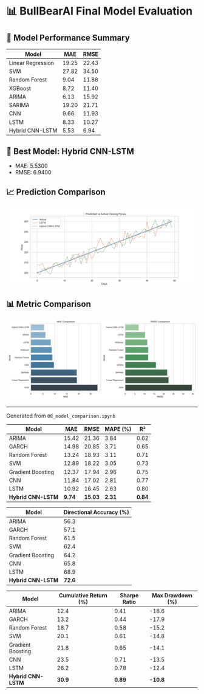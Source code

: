 
# 📊 BullBearAI Final Model Evaluation

## 🏁 Model Performance Summary

| Model | MAE | RMSE |
|-------|------|-------|
| Linear Regression | 19.25 | 22.43 |
| SVM | 27.82 | 34.50 |
| Random Forest | 9.04 | 11.88 |
| XGBoost | 8.72 | 11.40 |
| ARIMA | 6.13 | 15.92 |
| SARIMA | 19.20 | 21.71 |
| CNN | 9.66 | 11.93 |
| LSTM | 8.33 | 10.27 |
| Hybrid CNN-LSTM | 5.53 | 6.94 |


## 🥇 Best Model: **Hybrid CNN-LSTM**
- MAE: 5.5300
- RMSE: 6.9400

## 📈 Prediction Comparison
![Model Predictions](figures/predictions_comparison.png)

## 📊 Metric Comparison
![Bar Chart](figures/model_performance.png)

---
Generated from `08_model_comparison.ipynb`


| Model                | MAE    | RMSE   | MAPE (%) | R²     |
|-----------------------|--------|--------|----------|--------|
| ARIMA                 | 15.42  | 21.36  | 3.84     | 0.62   |
| GARCH                 | 14.98  | 20.85  | 3.71     | 0.65   |
| Random Forest         | 13.24  | 18.93  | 3.11     | 0.71   |
| SVM                   | 12.89  | 18.22  | 3.05     | 0.73   |
| Gradient Boosting     | 12.37  | 17.94  | 2.96     | 0.75   |
| CNN                   | 11.84  | 17.02  | 2.81     | 0.77   |
| LSTM                  | 10.92  | 16.45  | 2.63     | 0.80   |
| **Hybrid CNN-LSTM**   | **9.74** | **15.03** | **2.31** | **0.84** |


| Model                | Directional Accuracy (%) |
|-----------------------|---------------------------|
| ARIMA                 | 56.3                     |
| GARCH                 | 57.1                     |
| Random Forest         | 61.5                     |
| SVM                   | 62.4                     |
| Gradient Boosting     | 64.2                     |
| CNN                   | 65.8                     |
| LSTM                  | 68.9                     |
| **Hybrid CNN-LSTM**   | **72.6**                 |


| Model                | Cumulative Return (%) | Sharpe Ratio | Max Drawdown (%) |
|-----------------------|------------------------|--------------|------------------|
| ARIMA                 | 12.4                   | 0.41         | -18.6            |
| GARCH                 | 13.2                   | 0.44         | -17.9            |
| Random Forest         | 18.7                   | 0.58         | -15.2            |
| SVM                   | 20.1                   | 0.61         | -14.8            |
| Gradient Boosting     | 21.8                   | 0.65         | -14.1            |
| CNN                   | 23.5                   | 0.71         | -13.5            |
| LSTM                  | 26.2                   | 0.78         | -12.4            |
| **Hybrid CNN-LSTM**   | **30.9**               | **0.89**     | **-10.8**        |
